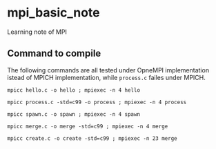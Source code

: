 # mpi_basic_note

Learning note of MPI

## Command to compile

The following commands are all tested under OpneMPI implementation istead of
MPICH implementation, while `process.c` failes under MPICH.
```
mpicc hello.c -o hello ; mpiexec -n 4 hello
```
```
mpicc process.c -std=c99 -o process ; mpiexec -n 4 process
```
```
mpicc spawn.c -o spawn ; mpiexec -n 4 spawn
```
```
mpicc merge.c -o merge -std=c99 ; mpiexec -n 4 merge
```
```
mpicc create.c -o create -std=c99 ; mpiexec -n 23 merge
```
